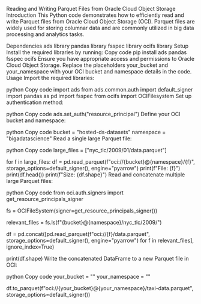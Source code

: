 Reading and Writing Parquet Files from Oracle Cloud Object Storage
Introduction
This Python code demonstrates how to efficiently read and write Parquet files from Oracle Cloud Object Storage (OCI). Parquet files are widely used for storing columnar data and are commonly utilized in big data processing and analytics tasks.

Dependencies
ads library
pandas library
fsspec library
ocifs library
Setup
Install the required libraries by running:
Copy code
pip install ads pandas fsspec ocifs
Ensure you have appropriate access and permissions to Oracle Cloud Object Storage.
Replace the placeholders your_bucket and your_namespace with your OCI bucket and namespace details in the code.
Usage
Import the required libraries:

python
Copy code
import ads
from ads.common.auth import default_signer
import pandas as pd
import fsspec
from ocifs import OCIFilesystem
Set up authentication method:

python
Copy code
ads.set_auth("resource_principal")
Define your OCI bucket and namespace:

python
Copy code
bucket = "hosted-ds-datasets"
namespace = "bigadatascience"
Read a single large Parquet file:

python
Copy code
large_files = ["nyc_tlc/2009/01/data.parquet"]

for f in large_files:
    df = pd.read_parquet(f"oci://{bucket}@{namespace}/{f}",
                         storage_options=default_signer(), engine="pyarrow")
    print(f"File: {f}")
    print(df.head())
    print(f"Size: {df.shape}")
Read and concatenate multiple large Parquet files:

python
Copy code
from oci.auth.signers import get_resource_principals_signer

fs = OCIFileSystem(signer=get_resource_principals_signer())

relevant_files = fs.ls(f"{bucket}@{namespace}/nyc_tlc/2009/")

df = pd.concat([pd.read_parquet(f"oci://{f}/data.parquet",
                                storage_options=default_signer(), engine="pyarrow")
                for f in relevant_files], ignore_index=True)

print(df.shape)
Write the concatenated DataFrame to a new Parquet file in OCI:

python
Copy code
your_bucket = ""
your_namespace = ""

df.to_parquet(f"oci://{your_bucket}@{your_namespace}/taxi-data.parquet",
              storage_options=default_signer())
